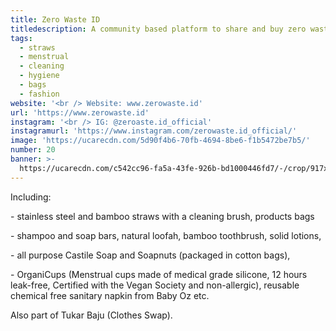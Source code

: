 ```yaml
---
title: Zero Waste ID
titledescription: A community based platform to share and buy zero waste stuff.
tags:
  - straws
  - menstrual
  - cleaning
  - hygiene
  - bags
  - fashion
website: '<br /> Website: www.zerowaste.id'
url: 'https://www.zerowaste.id'
instagram: '<br /> IG: @zeroaste.id_official'
instagramurl: 'https://www.instagram.com/zerowaste.id_official/'
image: 'https://ucarecdn.com/5d90f4b6-70fb-4694-8be6-f1b5472be7b5/'
number: 20
banner: >-
  https://ucarecdn.com/c542cc96-fa5a-43fe-926b-bd1000446fd7/-/crop/917x543/0,328/-/preview/
---
```

Including:

\- stainless steel and bamboo straws with a cleaning brush, products bags

\- shampoo and soap bars, natural loofah, bamboo toothbrush, solid lotions, 

\- all purpose Castile Soap and Soapnuts (packaged in cotton bags), 

\- OrganiCups (Menstrual cups made of medical grade silicone, 12 hours leak-free, Certified with the Vegan Society and non-allergic), reusable chemical free sanitary napkin from Baby Oz etc.

Also part of Tukar Baju (Clothes Swap).
